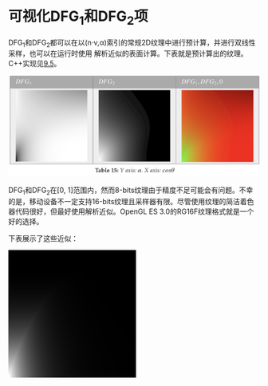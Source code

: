 # 可视化DFG<sub>1</sub>和DFG<sub>2</sub>项

DFG<sub>1</sub>和DFG<sub>2</sub>都可以在以(n⋅v,α)索引的常规2D纹理中进行预计算，并进行双线性采样，也可以在运行时使用 解析近似的表面计算。下表就是预计算出的纹理。C++实现见[9.5]()。

![table15](../../../assets/lightning/5.3/table15.png)

DFG<sub>1</sub>和DFG<sub>2</sub>在[0, 1]范围内，然而8-bits纹理由于精度不足可能会有问题。不幸的是，移动设备不一定支持16-bits纹理且采样器有限。尽管使用纹理的简洁着色器代码很好，但最好使用解析近似。OpenGL ES 3.0的RG16F纹理格式就是一个好的选择。

下表展示了这些近似：

![dfg2_approx](../../../assets/lightning/5.3/dfg2_approx.png)

